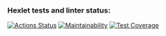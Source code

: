 ### Hexlet tests and linter status:
[![Actions Status](https://github.com/urazgildin/frontend-project-46/workflows/hexlet-check/badge.svg)](https://github.com/urazgildin/frontend-project-46/actions)
[![Maintainability](https://api.codeclimate.com/v1/badges/d65e2b9bf3b9317e0d71/maintainability)](https://codeclimate.com/github/urazgildin/frontend-project-46/maintainability)
[![Test Coverage](https://api.codeclimate.com/v1/badges/d65e2b9bf3b9317e0d71/test_coverage)](https://codeclimate.com/github/urazgildin/frontend-project-46/test_coverage)
